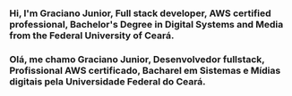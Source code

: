 ### Hi, I'm Graciano Junior, Full stack developer, AWS certified professional, Bachelor's Degree in Digital Systems and Media from the Federal University of Ceará.

### Olá, me chamo Graciano Junior, Desenvolvedor fullstack, Profissional AWS certificado, Bacharel em Sistemas e Mídias digitais pela Universidade Federal do Ceará.

<!--
**Graciano-B-L-Junior/Graciano-B-L-Junior** is a ✨ _special_ ✨ repository because its `README.md` (this file) appears on your GitHub profile.

Here are some ideas to get you started:

- 🔭 I’m currently working on ...
- 🌱 I’m currently learning ...
- 👯 I’m looking to collaborate on ...
- 🤔 I’m looking for help with ...
- 💬 Ask me about ...
- 📫 How to reach me: ...
- 😄 Pronouns: ...
- ⚡ Fun fact: ...
-->
